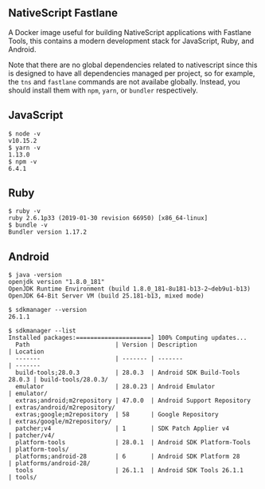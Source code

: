 ## NativeScript Fastlane

A Docker image useful for building NativeScript applications with
Fastlane Tools, this contains a modern development stack for
JavaScript, Ruby, and Android.

Note that there are no global dependencies related to nativescript
since this is designed to have all dependencies managed per project,
so for example, the `tns` and `fastlane` commands are not availabe
globally.  Instead, you should install them with `npm`, `yarn`, or
`bundler` respectively.

## JavaScript

``` text
$ node -v
v10.15.2
$ yarn -v
1.13.0
$ npm -v
6.4.1
```

## Ruby

``` text
$ ruby -v
ruby 2.6.1p33 (2019-01-30 revision 66950) [x86_64-linux]
$ bundle -v
Bundler version 1.17.2
```

## Android

``` text
$ java -version
openjdk version "1.8.0_181"
OpenJDK Runtime Environment (build 1.8.0_181-8u181-b13-2~deb9u1-b13)
OpenJDK 64-Bit Server VM (build 25.181-b13, mixed mode)

$ sdkmanager --version
26.1.1

$ sdkmanager --list
Installed packages:=====================] 100% Computing updates...
  Path                        | Version | Description                    | Location
  -------                     | ------- | -------                        | -------
  build-tools;28.0.3          | 28.0.3  | Android SDK Build-Tools 28.0.3 | build-tools/28.0.3/
  emulator                    | 28.0.23 | Android Emulator               | emulator/
  extras;android;m2repository | 47.0.0  | Android Support Repository     | extras/android/m2repository/
  extras;google;m2repository  | 58      | Google Repository              | extras/google/m2repository/
  patcher;v4                  | 1       | SDK Patch Applier v4           | patcher/v4/
  platform-tools              | 28.0.1  | Android SDK Platform-Tools     | platform-tools/
  platforms;android-28        | 6       | Android SDK Platform 28        | platforms/android-28/
  tools                       | 26.1.1  | Android SDK Tools 26.1.1       | tools/
```
